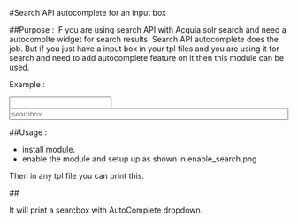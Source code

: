#Search API autocomplete for an input box

##Purpose :
IF you are using search API with Acquia solr search and need a autocomplte widget for search results.
Search API autocomplete does the job. But if you just have a input box in your tpl files and you are using it for search 
and need to add autocomplete feature on it then this module can be used.

Example : 

<input type="text">

<input class="auto_submit form-text form-autocomplete" type="text" id="gk_search_box" name="keys" value="" size="60" maxlength="128" autocomplete="OFF" aria-autocomplete="list" placeholder="searhbox">




##Usage :
 - install module.
 - enable the module and setup up as shown in enable_search.png

 Then in any tpl file you can print this.
 
##<? print drupal_render(drupal_get_form ('gk_search_form')); ?>

It will print a searcbox with AutoComplete dropdown. 

